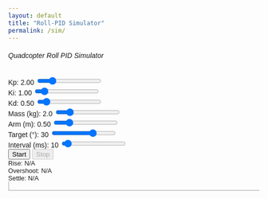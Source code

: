 ```yaml
---
layout: default
title: "Roll-PID Simulator"
permalink: /sim/
---
```

<!DOCTYPE html>
<html lang="en">
<head>
  <meta charset="UTF-8" />
  <meta name="viewport" content="width=device-width, initial-scale=1.0" />
  <title>Quadcopter Roll PID Simulator</title>
  <link href="https://cdn.jsdelivr.net/npm/bootstrap@5.3.0/dist/css/bootstrap.min.css" rel="stylesheet" />
  <script src="https://cdn.jsdelivr.net/npm/chart.js"></script>
  <style>
    html, body {
      height: 100%;
      margin: 0;
      font-family: sans-serif;
      overflow: hidden;
    }

    .slider-label {
      font-size: 0.75rem;
    }

    input[type="range"].form-range {
      height: 0.9rem;
      background-color: #dee2e6;
    }

    input[type="range"].form-range::-webkit-slider-runnable-track,
    input[type="range"].form-range::-moz-range-track {
      height: 0.35rem;
      background: #0d6efd;
      border-radius: 0.25rem;
    }

    #droneCanvas {
      width: auto;
      height: auto;
      max-width: 100%;
      max-height: 40vh;
      aspect-ratio: 1/1;
      border: 1px solid #ccc;
    }

    /* controls area should size to content */
    .container-fluid {
      flex: 0 0 auto;
    }

    /* magic flex fix so chart fills remaining space even when maximized */
    #chartContainer {
      flex: 1 1 0;
      min-height: 0;
      display: flex;
    }
    #chartCanvas {
      flex: 1;
      width: 100%;
      height: 100%;
      border: 1px solid #ccc;
    }

    .metric {
      font-size: 0.8rem;
    }

    .slider-set {
      max-width: 100%;
      height: auto;
    }
  </style>
</head>
<body>
  <div class="d-flex flex-column" style="height: 100vh;">
    <div class="container-fluid py-1 px-2">
      <h6 class="text-center mb-2">Quadcopter Roll PID Simulator</h6>
      <div class="row mb-2">
        <div class="col-md-6">
          <div class="slider-set">
            <div class="row row-cols-2 row-cols-sm-3 g-2 mb-2">
              <div class="col">
                <label class="slider-label" for="kp">Kp: <span id="kpVal">2.00</span></label>
                <input type="range" class="form-range" id="kp" min="0" max="10" step="0.01" value="2" />
              </div>
              <div class="col">
                <label class="slider-label" for="ki">Ki: <span id="kiVal">1.00</span></label>
                <input type="range" class="form-range" id="ki" min="0" max="10" step="0.01" value="1" />
              </div>
              <div class="col">
                <label class="slider-label" for="kd">Kd: <span id="kdVal">0.50</span></label>
                <input type="range" class="form-range" id="kd" min="0" max="5" step="0.01" value="0.5" />
              </div>
              <div class="col">
                <label class="slider-label" for="mass">Mass (kg): <span id="massVal">2.0</span></label>
                <input type="range" class="form-range" id="mass" min="0.1" max="10" step="0.1" value="2" />
              </div>
              <div class="col">
                <label class="slider-label" for="arm">Arm (m): <span id="armVal">0.50</span></label>
                <input type="range" class="form-range" id="arm" min="0.1" max="2" step="0.01" value="0.5" />
              </div>
              <div class="col">
                <label class="slider-label" for="target">Target (°): <span id="targetVal">30</span></label>
                <input type="range" class="form-range" id="target" min="-90" max="90" step="1" value="30" />
              </div>
              <div class="col">
                <label class="slider-label" for="interval">Interval (ms): <span id="intervalVal">10</span></label>
                <input type="range" class="form-range" id="interval" min="1" max="200" step="1" value="10" />
              </div>
            </div>
            <div class="d-flex justify-content-center mb-1">
              <button id="startBtn" class="btn btn-primary btn-sm me-2">Start</button>
              <button id="stopBtn" class="btn btn-secondary btn-sm" disabled>Stop</button>
            </div>
            <div class="d-flex justify-content-around metric">
              <div>Rise: <span id="riseTime">N/A</span></div>
              <div>Overshoot: <span id="overshoot">N/A</span></div>
              <div>Settle: <span id="settleTime">N/A</span></div>
            </div>
          </div>
        </div>
        <div class="col-md-6 d-flex justify-content-center align-items-center">
          <canvas id="droneCanvas" width="600" height="600"></canvas>
        </div>
      </div>
    </div>
    <div id="chartContainer">
      <canvas id="chartCanvas"></canvas>
    </div>
  </div>

  <script>
    // update slider labels in real time
    document.querySelectorAll('input[type=range]').forEach(slider => {
      const span = document.getElementById(slider.id + 'Val');
      slider.addEventListener('input', () => {
        const prec = slider.step < 1 ? 2 : 0;
        span.textContent = parseFloat(slider.value).toFixed(prec);
      });
    });

    // initialize Chart.js
    const chartCtx = document.getElementById('chartCanvas').getContext('2d');
    const chart = new Chart(chartCtx, {
      type: 'line',
      data: {
        datasets: [
          { label: 'Angle (deg)', data: [], borderWidth: 2, fill: false, showLine: true, parsing: false },
          { label: 'Target',      data: [], borderDash: [5, 5], fill: false, showLine: true, parsing: false }
        ]
      },
      options: {
        responsive: true,
        maintainAspectRatio: false,
        animation: false,
        scales: {
          x: { type: 'linear', title: { display: true, text: 'Time (s)' } },
          y: { min: -90, max: 90, title: { display: true, text: 'Angle (deg)' } }
        }
      }
    });

    let timer;
    function startSim() {
      // reset
      chart.data.datasets.forEach(ds => ds.data = []);
      ['riseTime','overshoot','settleTime'].forEach(id => document.getElementById(id).textContent = 'N/A');
      document.getElementById('startBtn').disabled = true;
      document.getElementById('stopBtn').disabled  = false;

      let t = 0, angle = 0, omega = 0, errInt = 0, prevErr = 0, riseStart = null, maxAngle = -Infinity, lastTime = 0;
      const dt = 0.01, sphereR = 0.1, scale = 300;

      timer = setInterval(() => {
        // read params
        const Kp   = +document.getElementById('kp').value;
        const Ki   = +document.getElementById('ki').value;
        const Kd   = +document.getElementById('kd').value;
        const mass = +document.getElementById('mass').value;
        const arm  = +document.getElementById('arm').value;
        const tgt  = +document.getElementById('target').value;
        const I    = 0.4 * mass * sphereR * sphereR;

        // PID
        const des = tgt * Math.PI/180;
        const err = des - angle;
        errInt += err * dt;
        const dErr = (err - prevErr) / dt;
        const tau  = Kp*err + Ki*errInt + Kd*dErr;
        omega += (arm * tau / I) * dt;
        angle += omega * dt;
        prevErr = err;

        // performance metrics
        const deg = angle * 180/Math.PI;
        if (riseStart === null && deg >= 0.1 * tgt) riseStart = t;
        if (riseStart !== null && deg >= 0.9 * tgt && document.getElementById('riseTime').textContent === 'N/A') {
          document.getElementById('riseTime').textContent = (t - riseStart).toFixed(2) + 's';
        }
        maxAngle = Math.max(maxAngle, deg);
        if (tgt !== 0) {
          const overs = (maxAngle - tgt) / Math.abs(tgt) * 100;
          document.getElementById('overshoot').textContent = overs.toFixed(1) + '%';
        }
        const band = 0.02 * Math.abs(tgt);
        if (Math.abs(deg - tgt) > band) lastTime = t;
        document.getElementById('settleTime').textContent = lastTime.toFixed(2) + 's';

        // update chart
        chart.data.datasets[0].data.push({ x: t, y: deg });
        chart.data.datasets[1].data = [
          { x: 0, y: tgt },
          { x: Math.max(10, t), y: tgt }
        ];
        chart.options.scales.x.max = Math.max(10, t);
        chart.update();

        // draw the drone
        const dctx = document.getElementById('droneCanvas').getContext('2d');
        dctx.clearRect(0, 0, dctx.canvas.width, dctx.canvas.height);
        dctx.save();
        dctx.translate(dctx.canvas.width/2, dctx.canvas.height/2);
        dctx.rotate(angle);
        dctx.fillStyle = 'black';
        dctx.beginPath();
        dctx.arc(0, 0, sphereR * scale, 0, 2 * Math.PI);
        dctx.fill();
        dctx.strokeStyle = 'black';
        dctx.lineWidth = 4;
        dctx.beginPath();
        dctx.moveTo(-arm * scale / 2, 0);
        dctx.lineTo( arm * scale / 2, 0);
        dctx.stroke();
        const off = -arm * scale * 0.02, pLen = arm * scale * 0.02;
        [-arm * scale / 2, arm * scale / 2].forEach(x => {
          dctx.strokeStyle = 'red';
          dctx.lineWidth = arm * scale * 0.1;
          dctx.beginPath();
          dctx.moveTo(x, off + pLen/2);
          dctx.lineTo(x, off - pLen/2);
          dctx.stroke();
        });
        dctx.restore();

        t += dt;
      }, +document.getElementById('interval').value);
    }

    document.getElementById('startBtn').onclick = startSim;
    document.getElementById('stopBtn').onclick  = () => {
      clearInterval(timer);
      document.getElementById('startBtn').disabled = false;
      document.getElementById('stopBtn').disabled  = true;
    };
  </script>
</body>
</html>
